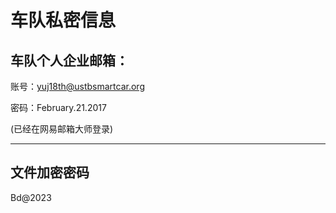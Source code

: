 # 车队私密信息

## 车队个人企业邮箱：

账号：yuj18th@ustbsmartcar.org

密码：February.21.2017

(已经在网易邮箱大师登录)



---

## 文件加密密码

Bd@2023